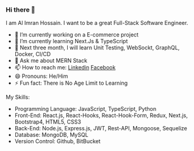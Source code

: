 ### Hi there 👋

I am Al Imran Hossain. I want to be a great Full-Stack Software Engineer. 

- 🔭 I’m currently working on a E-commerce project
- 🌱 I’m currently learning Next.Js & TypeScript
- 🤔 Next three month, I will learn Unit Testing, WebSockt, GraphQL, Docker, CI/CD
- 💬 Ask me about MERN Stack
- 📫 How to reach me: [Linkedin](https://www.linkedin.com/in/imalimran/) [Facebook](https://www.facebook.com/engr.aih/)
- 😄 Pronouns: He/Him
- ⚡ Fun fact: There is No Age Limit to Learning


My Skills:
 - Programming Language: JavaScript, TypeScript, Python
 - Front-End: React.js, React-Hooks, React-Hook-Form, Redux, Next.js, Bootstrap4, HTML5, CSS3
 - Back-End: Node.js, Express.js, JWT, Rest-API, Mongoose, Sequelize
 - Database: MongoDB, MySQL
 - Version Control: Github, BitBucket 




